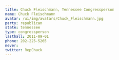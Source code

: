 ```yaml
---
title: Chuck Fleischmann, Tennessee Congressperson
name: Chuck Fleischmann
avatar: /ui/img/avatars/Chuck_Fleischmann.jpg
party: republican
state: tennessee
type: congressperson
lasthall: 2011-09-01
phone: 202-225-5265
never: 
twitter: RepChuck
---
```


